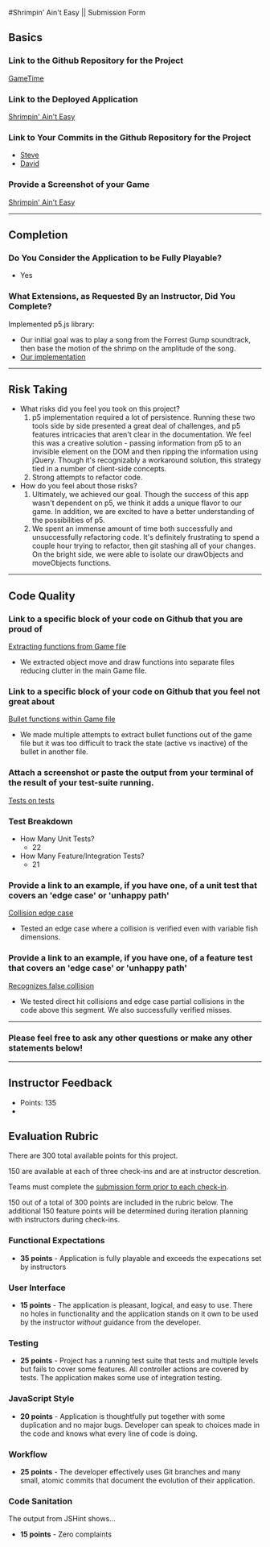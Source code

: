 #Shrimpin' Ain't Easy || Submission Form

## Basics

### Link to the Github Repository for the Project
[GameTime](https://github.com/stevepentler/GameTime)

### Link to the Deployed Application
[Shrimpin' Ain't Easy](http://stevepentler.github.io/GameTime/)

### Link to Your Commits in the Github Repository for the Project
- [Steve](https://github.com/stevepentler/GameTime/commits?author=stevepentler)
- [David](https://github.com/stevepentler/GameTime/commits?author=dastinnette)

### Provide a Screenshot of your Game
[Shrimpin' Ain't Easy](http://i.imgur.com/kDdYfDo.png?1)

---

## Completion

### Do You Consider the Application to be Fully Playable?
 - Yes

### What Extensions, as Requested By an Instructor, Did You Complete?
Implemented p5.js library:
- Our initial goal was to play a song from the Forrest Gump soundtrack, then base the motion of the shrimp on the amplitude of the song.
- [Our implementation](https://gist.github.com/stevepentler/99d89ad4ef79b9fae0dd628961e7bbd7)

----

## Risk Taking
- What risks did you feel you took on this project?
  1. p5 implementation required a lot of persistence. Running these two tools side by side presented a great deal of challenges, and p5 features intricacies that aren't clear in the documentation. We feel this was a creative solution - passing information from p5 to an invisible element on the DOM and then ripping the information using jQuery. Though it's recognizably a workaround solution, this strategy tied in a number of client-side concepts.
  2. Strong attempts to refactor code.
- How do you feel about those risks?
  1. Ultimately, we achieved our goal. Though the success of this app wasn't dependent on p5, we think it adds a unique flavor to our game. In addition, we are excited to have a better understanding of the possibilities of p5.
  2. We spent an immense amount of time both successfully and unsuccessfully refactoring code. It's definitely frustrating to spend a couple hour trying to refactor, then git stashing all of your changes. On the bright side, we were able to isolate our drawObjects and moveObjects functions.

----

## Code Quality

### Link to a specific block of your code on Github that you are proud of
[Extracting functions from Game file](https://github.com/stevepentler/GameTime/blob/3aa670cb349737941a84ceaedb8ba5ffcd2b2875/lib/game.js#L42-L52)
- We extracted object move and draw functions into separate files reducing clutter in the main Game file.

### Link to a specific block of your code on Github that you feel not great about
[Bullet functions within Game file](https://github.com/stevepentler/GameTime/blob/3aa670cb349737941a84ceaedb8ba5ffcd2b2875/lib/game.js#L54-L73)
- We made multiple attempts to extract bullet functions out of the game file but it was too difficult to track the state (active vs inactive) of the bullet in another file.

### Attach a screenshot or paste the output from your terminal of the result of your test-suite running.
[Tests on tests](http://i.imgur.com/sKnhN64.png?1)

### Test Breakdown
- How Many Unit Tests?
  - 22
- How Many Feature/Integration Tests?
  - 21

### Provide a link to an example, if you have one, of a unit test that covers an 'edge case' or 'unhappy path'
[Collision edge case](https://github.com/stevepentler/GameTime/blob/4d4a6a4a7c332b71ceddd49d506a9aefdc998e88/test/collision-test.js#L45-L53)
- Tested an edge case where a collision is verified even with variable fish dimensions.

### Provide a link to an example, if you have one, of a feature test that covers an 'edge case' or 'unhappy path'
[Recognizes false collision](https://github.com/stevepentler/GameTime/blob/fd00c98af2c1b8caa89218856a58bc0323345fc7/test/collision-test.js#L95-L104)
- We tested direct hit collisions and edge case partial collisions in the code above this segment. We also successfully verified misses.

-----

### Please feel free to ask any other questions or make any other statements below!

-----

## Instructor Feedback

- Points: 135
- 
## Evaluation Rubric

There are 300 total available points for this project.

150 are available at each of three check-ins and are at instructor descretion.

Teams must complete the [submission form prior to each check-in](https://github.com/turingschool/ruby-submissions/tree/master/1510/module_4_assignments/gametime/template).

150 out of a total of 300 points are included in the rubric below. The additional 150 feature points will be determined during iteration planning with instructors during check-ins.

### Functional Expectations

* **35 points** - Application is fully playable and exceeds the expecations set by instructors

### User Interface

* **15 points** - The application is pleasant, logical, and easy to use. There no holes in functionality and the application stands on it own to be used by the instructor _without_ guidance from the developer.

### Testing

* **25 points** - Project has a running test suite that tests and multiple levels but fails to cover some features. All controller actions are covered by tests. The application makes some use of integration testing.

### JavaScript Style

* **20 points** - Application is thoughtfully put together with some duplication and no major bugs. Developer can speak to choices made in the code and knows what every line of code is doing.

### Workflow

* **25 points** - The developer effectively uses Git branches and many small, atomic commits that document the evolution of their application.

### Code Sanitation

The output from JSHint shows…

* **15 points** - Zero complaints
